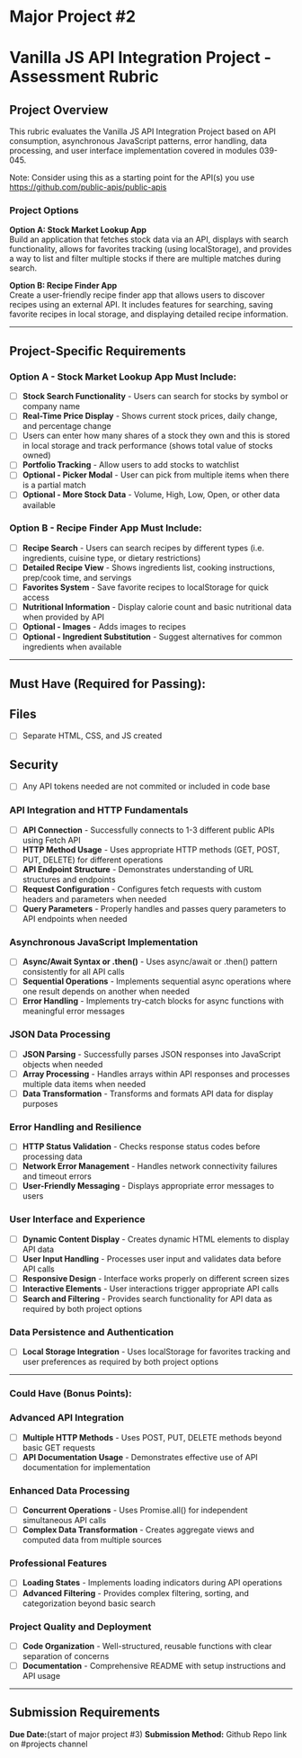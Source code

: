 # Major Project #2

# Vanilla JS API Integration Project - Assessment Rubric

## Project Overview

This rubric evaluates the Vanilla JS API Integration Project based on API consumption, asynchronous JavaScript patterns, error handling, data processing, and user interface implementation covered in modules 039-045.

Note: Consider using this as a starting point for the API(s) you use https://github.com/public-apis/public-apis

### Project Options

**Option A: Stock Market Lookup App**  
Build an application that fetches stock data via an API, displays with search functionality, allows for favorites tracking (using localStorage), and provides a way to list and filter multiple stocks if there are multiple matches during search.

**Option B: Recipe Finder App**  
Create a user-friendly recipe finder app that allows users to discover recipes using an external API. It includes features for searching, saving favorite recipes in local storage, and displaying detailed recipe information.

---

## **Project-Specific Requirements**

### **Option A - Stock Market Lookup App Must Include:**

- [ ] **Stock Search Functionality** - Users can search for stocks by symbol or company name
- [ ] **Real-Time Price Display** - Shows current stock prices, daily change, and percentage change
- [ ] Users can enter how many shares of a stock they own and this is stored in local storage and track performance (shows total value of stocks owned)
- [ ] **Portfolio Tracking** - Allow users to add stocks to watchlist
- [ ] **Optional - Picker Modal** - User can pick from multiple items when there is a partial match
- [ ] **Optional - More Stock Data** - Volume, High, Low, Open, or other data available

### **Option B - Recipe Finder App Must Include:**

- [ ] **Recipe Search** - Users can search recipes by different types (i.e. ingredients, cuisine type, or dietary restrictions)
- [ ] **Detailed Recipe View** - Shows ingredients list, cooking instructions, prep/cook time, and servings
- [ ] **Favorites System** - Save favorite recipes to localStorage for quick access
- [ ] **Nutritional Information** - Display calorie count and basic nutritional data when provided by API
- [ ] **Optional - Images** - Adds images to recipes
- [ ] **Optional - Ingredient Substitution** - Suggest alternatives for common ingredients when available

---

## **Must Have (Required for Passing):**

## Files

- [ ] Separate HTML, CSS, and JS created

## Security

- [ ] Any API tokens needed are not commited or included in code base

### **API Integration and HTTP Fundamentals**

- [ ] **API Connection** - Successfully connects to 1-3 different public APIs using Fetch API
- [ ] **HTTP Method Usage** - Uses appropriate HTTP methods (GET, POST, PUT, DELETE) for different operations
- [ ] **API Endpoint Structure** - Demonstrates understanding of URL structures and endpoints
- [ ] **Request Configuration** - Configures fetch requests with custom headers and parameters when needed
- [ ] **Query Parameters** - Properly handles and passes query parameters to API endpoints when needed

### **Asynchronous JavaScript Implementation**

- [ ] **Async/Await Syntax or .then()** - Uses async/await or .then() pattern consistently for all API calls
- [ ] **Sequential Operations** - Implements sequential async operations where one result depends on another when needed
- [ ] **Error Handling** - Implements try-catch blocks for async functions with meaningful error messages

### **JSON Data Processing**

- [ ] **JSON Parsing** - Successfully parses JSON responses into JavaScript objects when needed
- [ ] **Array Processing** - Handles arrays within API responses and processes multiple data items when needed
- [ ] **Data Transformation** - Transforms and formats API data for display purposes

### **Error Handling and Resilience**

- [ ] **HTTP Status Validation** - Checks response status codes before processing data
- [ ] **Network Error Management** - Handles network connectivity failures and timeout errors
- [ ] **User-Friendly Messaging** - Displays appropriate error messages to users

### **User Interface and Experience**

- [ ] **Dynamic Content Display** - Creates dynamic HTML elements to display API data
- [ ] **User Input Handling** - Processes user input and validates data before API calls
- [ ] **Responsive Design** - Interface works properly on different screen sizes
- [ ] **Interactive Elements** - User interactions trigger appropriate API calls
- [ ] **Search and Filtering** - Provides search functionality for API data as required by both project options

### **Data Persistence and Authentication**

- [ ] **Local Storage Integration** - Uses localStorage for favorites tracking and user preferences as required by both project options

---

### **Could Have (Bonus Points):**

### **Advanced API Integration**

- [ ] **Multiple HTTP Methods** - Uses POST, PUT, DELETE methods beyond basic GET requests
- [ ] **API Documentation Usage** - Demonstrates effective use of API documentation for implementation

### **Enhanced Data Processing**

- [ ] **Concurrent Operations** - Uses Promise.all() for independent simultaneous API calls
- [ ] **Complex Data Transformation** - Creates aggregate views and computed data from multiple sources

### **Professional Features**

- [ ] **Loading States** - Implements loading indicators during API operations
- [ ] **Advanced Filtering** - Provides complex filtering, sorting, and categorization beyond basic search

### **Project Quality and Deployment**

- [ ] **Code Organization** - Well-structured, reusable functions with clear separation of concerns
- [ ] **Documentation** - Comprehensive README with setup instructions and API usage

---

## Submission Requirements

**Due Date:**(start of major project #3)
**Submission Method:** Github Repo link on #projects channel
